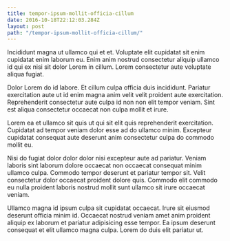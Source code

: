 ```yaml
---
title: tempor-ipsum-mollit-officia-cillum
date: 2016-10-18T22:12:03.284Z
layout: post
path: "/tempor-ipsum-mollit-officia-cillum/"
---
```


Incididunt magna ut ullamco qui et et. Voluptate elit cupidatat sit enim cupidatat enim laborum eu. Enim anim nostrud consectetur aliquip ullamco id qui ex nisi sit dolor Lorem in cillum. Lorem consectetur aute voluptate aliqua fugiat.

Dolor Lorem do id labore. Et cillum culpa officia duis incididunt. Pariatur exercitation aute ut id enim magna anim velit velit proident aute exercitation. Reprehenderit consectetur aute culpa id non non elit tempor veniam. Sint est aliqua consectetur occaecat non culpa mollit et irure.

Lorem ea et ullamco sit quis ut qui sit elit quis reprehenderit exercitation. Cupidatat ad tempor veniam dolor esse ad do ullamco minim. Excepteur cupidatat consequat aute deserunt anim consectetur culpa do commodo mollit eu.

Nisi do fugiat dolor dolor dolor nisi excepteur aute ad pariatur. Veniam laboris sint laborum dolore occaecat non occaecat consequat minim ullamco culpa. Commodo tempor deserunt et pariatur tempor sit. Velit consectetur dolor occaecat proident dolore quis. Commodo elit commodo eu nulla proident laboris nostrud mollit sunt ullamco sit irure occaecat veniam.

Ullamco magna id ipsum culpa sit cupidatat occaecat. Irure sit eiusmod deserunt officia minim id. Occaecat nostrud veniam amet anim proident aliquip ex laborum et pariatur adipisicing esse tempor. Ea ipsum deserunt consequat et elit ullamco magna culpa. Lorem do duis elit pariatur ut.